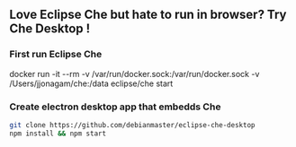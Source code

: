 ## Love Eclipse Che but hate to run in browser?  Try Che Desktop !




### First run Eclipse Che
docker run -it --rm -v /var/run/docker.sock:/var/run/docker.sock -v /Users/jjonagam/che:/data eclipse/che start


### Create electron desktop app that embedds Che
```sh
git clone https://github.com/debianmaster/eclipse-che-desktop
npm install && npm start
```
